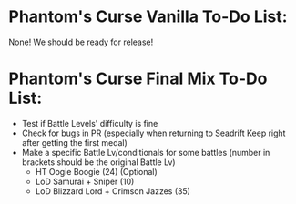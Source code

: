 # Phantom's Curse Vanilla To-Do List:

None! We should be ready for release!

# Phantom's Curse Final Mix To-Do List:

- Test if Battle Levels' difficulty is fine
- Check for bugs in PR (especially when returning to Seadrift Keep right after getting the first medal)
- Make a specific Battle Lv/conditionals for some battles (number in brackets should be the original Battle Lv)
  - HT Oogie Boogie (24) (Optional)
  - LoD Samurai + Sniper (10)
  - LoD Blizzard Lord + Crimson Jazzes (35)
